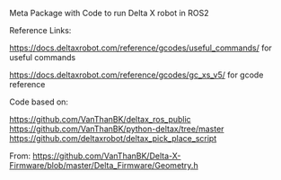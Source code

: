 
Meta Package with Code to run Delta X robot in ROS2 


Reference Links:

https://docs.deltaxrobot.com/reference/gcodes/useful_commands/ for useful commands

https://docs.deltaxrobot.com/reference/gcodes/gc_xs_v5/ for gcode reference


Code based on:

https://github.com/VanThanBK/deltax_ros_public
https://github.com/VanThanBK/python-deltax/tree/master
https://github.com/deltaxrobot/deltax_pick_place_script


From: https://github.com/VanThanBK/Delta-X-Firmware/blob/master/Delta_Firmware/Geometry.h
